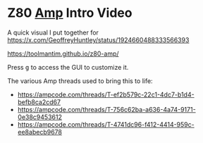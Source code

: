 # Z80 [Amp](https://ampcode.com/) Intro Video

A quick visual I put together for https://x.com/GeoffreyHuntley/status/1924660488333566393

https://toolmantim.github.io/z80-amp/

Press <kbd>g</kbd> to access the GUI to customize it.

The various Amp threads used to bring this to life:
* https://ampcode.com/threads/T-ef2b579c-22c1-4dc7-b1d4-befb8ca2cd67
* https://ampcode.com/threads/T-756c62ba-a636-4a74-9171-0e38c9453612
* https://ampcode.com/threads/T-4741dc96-f412-4414-959c-ee8abecb9678
